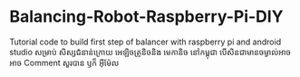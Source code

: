 # Balancing-Robot-Raspberry-Pi-DIY
Tutorial code to build first step of balancer with raspberry pi and android studio
សម្រាប់ សិស្សជំនាន់ក្រោយ អេឡិចត្រូនិចនិង មេកានិច នៅកម្ពុជា បើសិនជាមានចម្ងាល់អាច អាច Comment សួរបាន ឫក៏ អ៊ីម៉ែល
